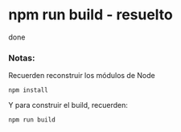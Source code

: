 # npm run build - resuelto

done

### Notas:
Recuerden reconstruir los módulos de Node
```
npm install
```

Y para construir el build, recuerden:
```
npm run build
```
